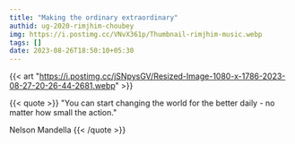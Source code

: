 ```yaml
---
title: "Making the ordinary extraordinary"
authid: ug-2020-rimjhim-choubey
img: https://i.postimg.cc/VNvX361p/Thumbnail-rimjhim-music.webp
tags: []
date: 2023-08-26T18:50:10+05:30
---
```


{{< art "https://i.postimg.cc/jSNpysGV/Resized-Image-1080-x-1786-2023-08-27-20-26-44-2681.webp" >}}

{{< quote >}}
"You can start changing the world for the better daily - no matter how small the action."

Nelson Mandella
  {{< /quote >}}